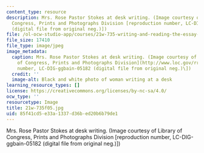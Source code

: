 ```yaml
---
content_type: resource
description: Mrs. Rose Pastor Stokes at desk writing. (Image courtesy of Library of
  Congress, Prints and Photographs Division [reproduction number, LC-DIG-ggbain-05182
  (digital file from original neg.)])
file: /ol-ocw-studio-app/courses/21w-735-writing-and-reading-the-essay-fall-2005/85f41cd5e33a1337d36bed20b6b79de1_21w-735f05.jpg
file_size: 17410
file_type: image/jpeg
image_metadata:
  caption: Mrs. Rose Pastor Stokes at desk writing. (Image courtesy of the [Library
    of Congress, Prints and Photographs Division](http://www.loc.gov/rr/print/) \[reproduction
    number, LC-DIG-ggbain-05182 (digital file from original neg.)\])
  credit: ''
  image-alt: Black and white photo of woman writing at a desk
learning_resource_types: []
license: https://creativecommons.org/licenses/by-nc-sa/4.0/
ocw_type: ''
resourcetype: Image
title: 21w-735f05.jpg
uid: 85f41cd5-e33a-1337-d36b-ed20b6b79de1
---
```

Mrs. Rose Pastor Stokes at desk writing. (Image courtesy of Library of Congress, Prints and Photographs Division [reproduction number, LC-DIG-ggbain-05182 (digital file from original neg.)])